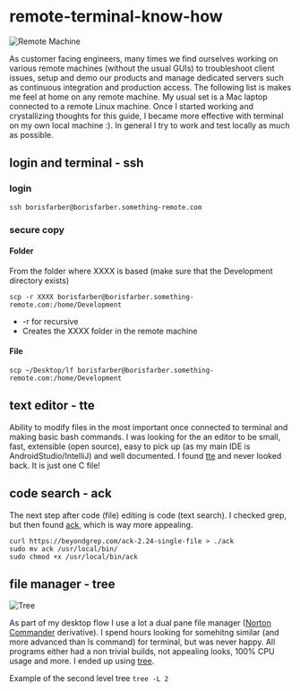 # remote-terminal-know-how

![Remote Machine](https://github.com/borisf/remote-terminal/blob/master/img/header.png)

As customer facing engineers, many times we find ourselves working on various remote machines (without the usual GUIs) to troubleshoot client issues, setup and demo our products and manage dedicated servers such as continuous integration and production access. The following list is makes me feel at home on any remote machine. My usual set is a Mac laptop connected to a remote Linux machine. Once I started working and crystallizing thoughts for this guide, I became more effective with terminal on my own local machine :). In general I try to work and test locally as much as possible.


## login and terminal - ssh
### login
```
ssh borisfarber@borisfarber.something-remote.com
```

### secure copy
#### Folder
From the folder where XXXX is based (make sure that the Development directory exists)
```
scp -r XXXX borisfarber@borisfarber.something-remote.com:/home/Development
```

* -r for recursive
* Creates the XXXX folder in the remote machine

#### File
```
scp ~/Desktop/lf borisfarber@borisfarber.something-remote.com:/home/Development
```

## text editor - tte
Ability to modify files in the most important once connected to terminal and making basic bash commands. I was looking for the an editor to be small, fast, extensible (open source), easy to pick up (as my main IDE is AndroidStudio/IntelliJ) and well documented. I found [tte](https://github.com/GrenderG/tte) and never looked back. It is just one C file!


## code search - ack
The next step after code (file) editing is code (text search). I checked grep, but then found [ack](https://beyondgrep.com/install/), which is way more appealing. 

```
curl https://beyondgrep.com/ack-2.24-single-file > ./ack
sudo mv ack /usr/local/bin/
sudo chmod +x /usr/local/bin/ack
```

## file manager - tree

![Tree](https://github.com/borisf/remote-terminal/blob/master/img/tree.png)

As part of my desktop flow I use a lot a dual pane file manager ([Norton Commander](https://en.wikipedia.org/wiki/Norton_Commander) derivative). I spend hours looking for somehitng similar (and more advanced than ls command) for terminal, but was never happy. All programs either had a non trivial builds, not appealing looks, 100% CPU usage and more. I ended up using [tree](https://github.com/nodakai/tree-command).

Example of the second level tree
``` tree -L 2 ```
